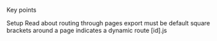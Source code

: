 Key points

Setup
Read about routing through pages
export must be default
square brackets around a page indicates a dynamic route [id].js
